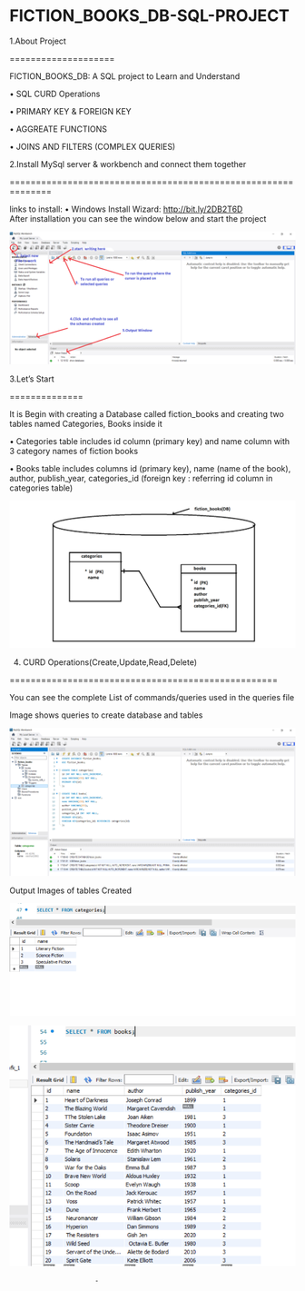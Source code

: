 # FICTION_BOOKS_DB-SQL-PROJECT

1.About Project

====================


FICTION_BOOKS_DB: A  SQL project to Learn and Understand 

•	SQL CURD Operations 

•	PRIMARY KEY & FOREIGN KEY

•	AGGREATE FUNCTIONS

•	JOINS AND FILTERS (COMPLEX QUERIES)





2.Install MySql server & workbench and connect them together

==============================================================



links to install:
•	Windows Install Wizard: http://bit.ly/2DB2T6D   
	After installation you can see the window below and start the project
	
	
![](images/1.mysql%20server%20Image.PNG)

 
 3.Let’s Start
 
 ==============


It is Begin with creating a  Database called fiction_books and creating two tables named Categories, Books inside it 

•	Categories table includes id column (primary key) and name column with 3 category names of fiction books

•	Books table includes columns id (primary key), name (name of the book), author, publish_year, categories_id (foreign key : referring id column in  categories table)


![](images/diagram.png)

4. CURD Operations(Create,Update,Read,Delete)

===================================================

You can see the complete List of commands/queries used in the queries file

Image shows queries to create database and tables

![](images/2.data%20base%20and%20table%20created.PNG)


Output Images of tables Created

![](images/categories%20table.PNG)

![](images/books%20table.PNG)












 





                         -
    
